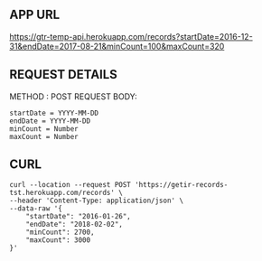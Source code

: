 ## APP URL

https://gtr-temp-api.herokuapp.com/records?startDate=2016-12-31&endDate=2017-08-21&minCount=100&maxCount=320

## REQUEST DETAILS

METHOD : POST 
REQUEST BODY: 
```
startDate = YYYY-MM-DD
endDate = YYYY-MM-DD
minCount = Number
maxCount = Number
```

## CURL

```
curl --location --request POST 'https://getir-records-tst.herokuapp.com/records' \
--header 'Content-Type: application/json' \
--data-raw '{
    "startDate": "2016-01-26",
    "endDate": "2018-02-02",
    "minCount": 2700,
    "maxCount": 3000
}'
```

